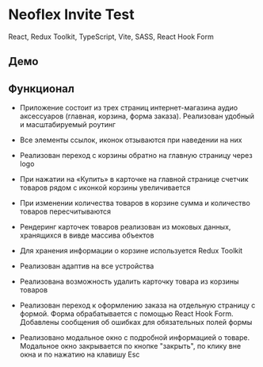 # Neoflex Invite Test

React, Redux Toolkit, TypeScript, Vite, SASS, React Hook Form

## Демо


## Функционал
- Приложение состоит из трех страниц интернет-магазина аудио аксессуаров (главная, корзина, форма заказа). Реализован удобный и масштабируемый роутинг

- Все элементы ссылок, иконок отзываются при наведении на них

- Реализован переход с корзины обратно на главную страницу через logo

- При нажатии на «Купить» в карточке на главной странице счетчик товаров рядом с
иконкой корзины увеличивается

- При изменении количества товаров в корзине сумма и количество товаров пересчитываются

- Рендеринг карточек товаров реализован из моковых данных, хранящихся в вивде массива объектов

- Для хранения информации о корзине используется Redux Toolkit

- Реализован адаптив на все устройства

- Реализована возможность удалить карточку товара из корзины товаров

- Реализован переход к оформлению заказа на отдельную страницу с формой. Форма обрабатывается с помощью React Hook Form. Добавлены сообщения об ошибках для обязательных полей формы

- Реализовано модальное окно с подробной информацией о товаре. Модальное окно закрывается по кнопке "закрыть", по клику вне окна и по нажатию на клавишу Esc

